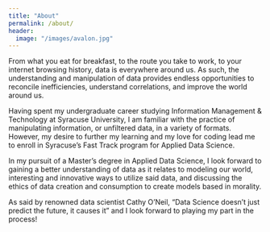 ```yaml
---
title: "About"
permalink: /about/
header:
  image: "/images/avalon.jpg"
---
```


From what you eat for breakfast, to the route you take to work, to your internet browsing history, data is everywhere around us. As such, the understanding and manipulation of data provides endless opportunities to reconcile inefficiencies, understand correlations, and improve the world around us.

Having spent my undergraduate career studying Information Management & Technology at Syracuse University, I am familiar with the practice of manipulating information, or unfiltered data, in a variety of formats. However, my desire to further my learning and my love for coding lead me to enroll in Syracuse’s Fast Track program for Applied Data Science.

In my pursuit of a Master’s degree in Applied Data Science, I look forward to gaining a better understanding of data as it relates to modeling our world, interesting and innovative ways to utilize said data, and discussing the ethics of data creation and consumption to create models based in morality.

As said by renowned data scientist Cathy O’Neil, “Data Science doesn’t just predict the future, it causes it” and I look forward to playing my part in the process!
